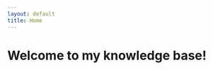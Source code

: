 ```yaml
---
layout: default
title: Home
---
```


<!DOCTYPE html>
<html>
<head>
  <title>My Knowledge Base</title>
</head>
<body>
  <h1>Welcome to my knowledge base!</h1>
</body>
</html>
